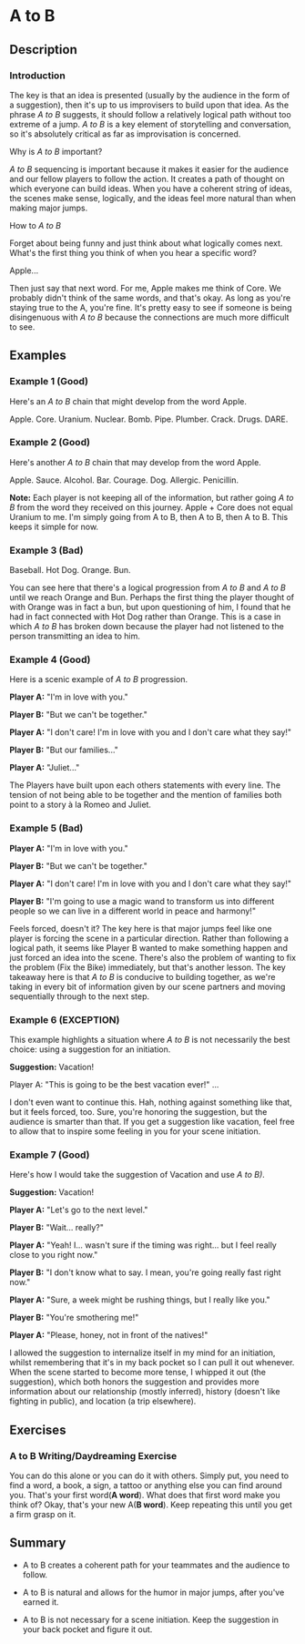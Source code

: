 ﻿# A to B

## Description

### Introduction

The key is that an idea is presented (usually by the audience in the form of a suggestion), then it's up to us improvisers to build upon that idea. As the phrase _A to B_ suggests, it should follow a relatively logical path without too extreme of a jump. _A to B_ is a key element of storytelling and conversation, so it's absolutely critical as far as improvisation is concerned.

Why is _A to B_ important?

_A to B_ sequencing is important because it makes it easier for the audience and our fellow players to follow the action. It creates a path of thought on which everyone can build ideas. When you have a coherent string of ideas, the scenes make sense, logically, and the ideas feel more natural than when making major jumps.

How to _A to B_

Forget about being funny and just think about what logically comes next. What's the first thing you think of when you hear a specific word?

Apple...

Then just say that next word. For me, Apple makes me think of Core. We probably didn't think of the same words, and that's okay. As long as you're staying true to the A, you're fine. It's pretty easy to see if someone is being disingenuous with _A to B_ because the connections are much more difficult to see.

## Examples

### Example 1 (Good)

Here's an _A to B_ chain that might develop from the word Apple.

Apple. Core. Uranium. Nuclear. Bomb. Pipe. Plumber. Crack. Drugs. DARE.

### Example 2 (Good)

Here's another _A to B_ chain that may develop from the word Apple.

Apple. Sauce. Alcohol. Bar. Courage. Dog. Allergic. Penicillin.

**Note:** Each player is not keeping all of the information, but rather going _A to B_ from the word they received on this journey. Apple + Core does not equal Uranium to me. I'm simply going from A to B, then A to B, then A to B. This keeps it simple for now.

### Example 3 (Bad)

Baseball. Hot Dog. Orange. Bun.

You can see here that there's a logical progression from _A to B_ and _A to B_ until we reach Orange and Bun. Perhaps the first thing the player thought of with Orange was in fact a bun, but upon questioning of him, I found that he had in fact connected with Hot Dog rather than Orange. This is a case in which _A to B_ has broken down because the player had not listened to the person transmitting an idea to him.

### Example 4 (Good)

Here is a scenic example of _A to B_ progression.

**Player A:** "I'm in love with you."

**Player B:** "But we can't be together."

**Player A:** "I don't care! I'm in love with you and I don't care what they say!"

**Player B:** "But our families..."

**Player A:** "Juliet..."

The Players have built upon each others statements with every line. The tension of not being able to be together and the mention of families both point to a story à la Romeo and Juliet.

### Example 5 (Bad)

**Player A:** "I'm in love with you."

**Player B:** "But we can't be together."

**Player A:** "I don't care! I'm in love with you and I don't care what they say!"

**Player B:** "I'm going to use a magic wand to transform us into different people so we can live in a different world in peace and harmony!"

Feels forced, doesn't it? The key here is that major jumps feel like one player is forcing the scene in a particular direction. Rather than following a logical path, it seems like Player B wanted to make something happen and just forced an idea into the scene. There's also the problem of wanting to fix the problem (Fix the Bike) immediately, but that's another lesson. The key takeaway here is that _A to B_ is conducive to building together, as we're taking in every bit of information given by our scene partners and moving sequentially through to the next step.

### Example 6 (EXCEPTION)

This example highlights a situation where _A to B_ is not necessarily the best choice: using a suggestion for an initiation.

**Suggestion:** Vacation!

Player A: "This is going to be the best vacation ever!"
...

I don't even want to continue this. Hah, nothing against something like that, but it feels forced, too. Sure, you're honoring the suggestion, but the audience is smarter than that. If you get a suggestion like vacation, feel free to allow that to inspire some feeling in you for your scene initiation. 

### Example 7 (Good)

Here's how I would take the suggestion of Vacation and use _A to B)_.

**Suggestion:** Vacation!

**Player A:** "Let's go to the next level."

**Player B:** "Wait... really?"

**Player A:** "Yeah! I... wasn't sure if the timing was right... but I feel really close to you right now."

**Player B:** "I don't know what to say. I mean, you're going really fast right now."

**Player A:** "Sure, a week might be rushing things, but I really like you."

**Player B:** "You're smothering me!"

**Player A:** "Please, honey, not in front of the natives!"

I allowed the suggestion to internalize itself in my mind for an initiation, whilst remembering that it's in my back pocket so I can pull it out whenever. When the scene started to become more tense, I whipped it out (the suggestion), which both honors the suggestion and provides more information about our relationship (mostly inferred), history (doesn't like fighting in public), and location (a trip elsewhere).

## Exercises

### A to B Writing/Daydreaming Exercise

You can do this alone or you can do it with others. Simply put, you need to find a word, a book, a sign, a tattoo or anything else you can find around you. That's your first word(**A word**). What does that first word make you think of? Okay, that's your new A(**B word**). Keep repeating this until you get a firm grasp on it.

## Summary

- A to B creates a coherent path for your teammates and the audience to follow.

- A to B is natural and allows for the humor in major jumps, after you've earned it.

- A to B is not necessary for a scene initiation. Keep the suggestion in your back pocket and figure it out.
